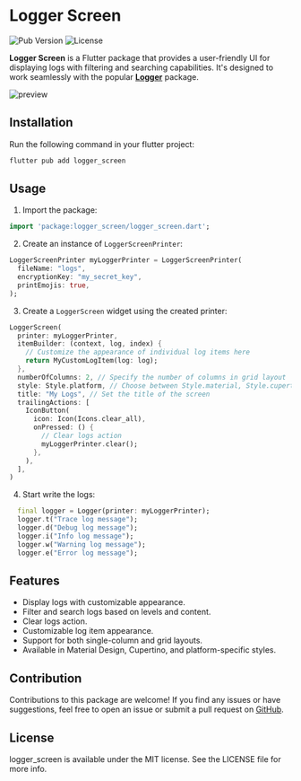 # Logger Screen

![Pub Version](https://img.shields.io/pub/v/logger_screen)
![License](https://img.shields.io/github/license/itisnajim/logger_screen)

**Logger Screen** is a Flutter package that provides a user-friendly UI for displaying logs with filtering and searching capabilities. It's designed to work seamlessly with the popular **[Logger](https://pub.dev/packages/logger)** package.

![preview](https://raw.githubusercontent.com/itisnajim/logger_screen/main/example/logger_screen.jpg)

## Installation

Run the following command in your flutter project:

```bash
flutter pub add logger_screen
```

## Usage

1. Import the package:
```dart
import 'package:logger_screen/logger_screen.dart';
```

2. Create an instance of `LoggerScreenPrinter`:
```dart
LoggerScreenPrinter myLoggerPrinter = LoggerScreenPrinter(
  fileName: "logs",
  encryptionKey: "my_secret_key",
  printEmojis: true,
);
```

3. Create a `LoggerScreen` widget using the created printer:
```dart
LoggerScreen(
  printer: myLoggerPrinter,
  itemBuilder: (context, log, index) {
    // Customize the appearance of individual log items here
    return MyCustomLogItem(log: log);
  },
  numberOfColumns: 2, // Specify the number of columns in grid layout
  style: Style.platform, // Choose between Style.material, Style.cupertino, or Style.platform
  title: "My Logs", // Set the title of the screen
  trailingActions: [
    IconButton(
      icon: Icon(Icons.clear_all),
      onPressed: () {
        // Clear logs action
        myLoggerPrinter.clear();
      },
    ),
  ],
)
```

4. Start write the logs:
```dart
  final logger = Logger(printer: myLoggerPrinter);
  logger.t("Trace log message");
  logger.d("Debug log message");
  logger.i("Info log message");
  logger.w("Warning log message");
  logger.e("Error log message");
```

## Features
* Display logs with customizable appearance.
* Filter and search logs based on levels and content.
* Clear logs action.
* Customizable log item appearance.
* Support for both single-column and grid layouts.
* Available in Material Design, Cupertino, and platform-specific styles.

## Contribution

Contributions to this package are welcome! If you find any issues or have suggestions, feel free to open an issue or submit a pull request on [GitHub](https://github.com/itisnajim/logger_screen).

## License

logger_screen is available under the MIT license. See the LICENSE file for more info.